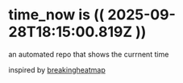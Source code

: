 # time_now is (( 2025-09-28T18:15:00.819Z ))

an automated repo that shows the currnent time

inspired by [breakingheatmap](https://github.com/breakingheatmap/breakingheatmap)